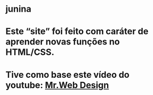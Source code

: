 # junina
# Este “site” foi feito com caráter de aprender novas funções no HTML/CSS.
# Tive como base este vídeo do youtube: [Mr.Web Design](https://www.youtube.com/watch?v=cLOT0APQzDs)

 
